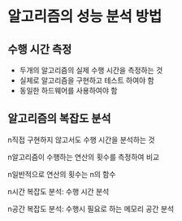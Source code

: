 # 알고리즘의 성능 분석 방법
## 수행 시간 측정
- 두개의 알고리즘의 실제 수행 시간을 측정하는 것
- 실제로 알고리즘을 구현하고 테스트 하여야 함
- 동일한 하드웨어를 사용하여야 함
## 알고리즘의 복잡도 분석
n직접 구현하지 않고서도 수행 시간을 분석하는 것

n알고리즘이 수행하는 연산의 횟수를 측정하여 비교

n일반적으로 연산의 횟수는 n의 함수

n시간 복잡도 분석: 수행 시간 분석

n공간 복잡도 분석: 수행시 필요로 하는 메모리 공간 분석